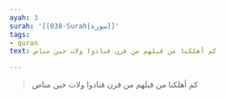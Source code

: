 ```yaml
---
ayah: 3
surah: '[[038-Surah|سورة]]'
tags:
- quran
text: كم أهلكنا من قبلهم من قرن فنادوا ولات حين مناص

---
```

> كم أهلكنا من قبلهم من قرن فنادوا ولات حين مناص
